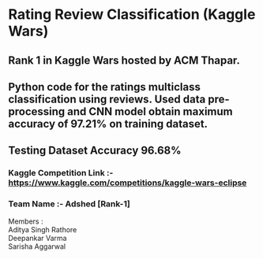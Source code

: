 # Rating Review Classification (Kaggle Wars)
## Rank 1 in Kaggle Wars hosted by ACM Thapar.
## Python code for the ratings multiclass classification using reviews. Used data pre-processing and CNN model obtain maximum accuracy of 97.21% on training dataset.
## Testing Dataset Accuracy 96.68%

### Kaggle Competition Link :- https://www.kaggle.com/competitions/kaggle-wars-eclipse
### Team Name :- Adshed [Rank-1]
Members : <br>
Aditya  Singh Rathore <br>
Deepankar Varma <br>
Sarisha Aggarwal <br>